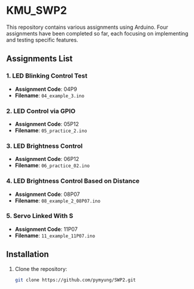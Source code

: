 # KMU_SWP2

This repository contains various assignments using Arduino. Four assignments have been completed so far, each focusing on implementing and testing specific features.

## Assignments List

### 1. LED Blinking Control Test
- **Assignment Code**: 04P9
- **Filename**: `04_example_3.ino`

### 2. LED Control via GPIO
- **Assignment Code**: 05P12
- **Filename**: `05_practice_2.ino`

### 3. LED Brightness Control
- **Assignment Code**: 06P12
- **Filename**: `06_practice_02.ino`

### 4. LED Brightness Control Based on Distance
- **Assignment Code**: 08P07
- **Filename**: `08_example_2_08P07.ino`

### 5. Servo Linked With S  
- **Assignment Code**: 11P07
- **Filename**: `11_example_11P07.ino`


## Installation

1. Clone the repository:
   ```bash
   git clone https://github.com/pymyung/SWP2.git